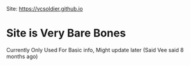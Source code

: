 Site: https://vcsoldier.github.io

# Site is Very Bare Bones
Currently Only Used For Basic info, Might update later (Said Vee said 8 months ago)
